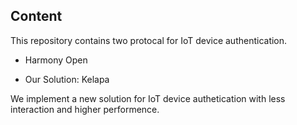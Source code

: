 ## Content

This repository contains two protocal for IoT device authentication.

- Harmony Open

- Our Solution:  Kelapa

We implement a new solution for IoT device authetication with less interaction and higher performence.

